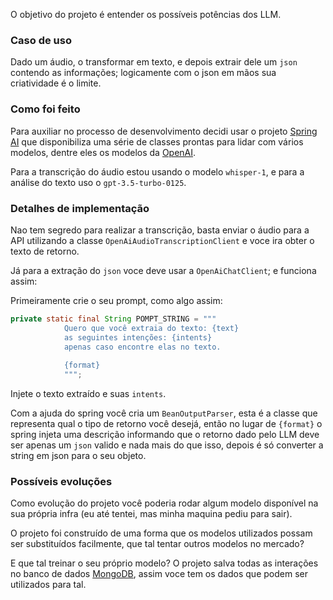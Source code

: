 O objetivo do projeto é entender os possíveis potências dos LLM.

### Caso de uso
Dado um áudio, o transformar em texto, e depois extrair dele um `json`
contendo as informações; logicamente com o json em mãos sua criatividade é o limite.

### Como foi feito
Para auxiliar no processo de desenvolvimento decidi usar o projeto [Spring AI](https://spring.io/projects/spring-ai)
que disponibiliza uma série de classes prontas para lidar com vários modelos, dentre eles os modelos da [OpenAI](https://openai.com/).

Para a transcrição do áudio estou usando o modelo `whisper-1`, e para a análise do texto uso o `gpt-3.5-turbo-0125`.

### Detalhes de implementação
Nao tem segredo para realizar a transcrição, basta enviar o áudio para a API utilizando a classe `OpenAiAudioTranscriptionClient`
e voce ira obter o texto de retorno.

Já para a extração do `json` voce deve usar a `OpenAiChatClient`; e funciona assim:

Primeiramente crie o seu prompt, como algo assim:
```java
private static final String POMPT_STRING = """
            Quero que você extraia do texto: {text}
            as seguintes intenções: {intents}
            apenas caso encontre elas no texto.
                        
            {format}
            """;
```
Injete o texto extraído e suas `intents`.

Com a ajuda do spring você cria um `BeanOutputParser`, esta é a classe que representa
qual o tipo de retorno você desejá, então no lugar de `{format}`
o spring injeta uma descrição informando que o retorno dado pelo LLM deve ser apenas um `json` valido
e nada mais do que isso, depois é só converter a string em json para o seu objeto.

### Possíveis evoluções
Como evolução do projeto você poderia rodar algum modelo disponível na sua própria infra (eu até tentei, mas minha maquina pediu para sair).

O projeto foi construído de uma forma que os modelos utilizados possam ser substituídos facilmente,
que tal tentar outros modelos no mercado?

E que tal treinar o seu próprio modelo?
O projeto salva todas as interações no banco de dados [MongoDB](https://www.mongodb.com/pt-br),
assim voce tem os dados que podem ser utilizados para tal.
